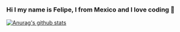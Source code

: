 ### Hi I my name is Felipe, I from Mexico and I love coding 👋

[![Anurag's github stats](https://github-readme-stats.vercel.app/api?username=angelfeli98&theme=synthwave)](https://github.com/angelfeli98/github-readme-stats)

<!--
**angelfeli98/angelfeli98** is a ✨ _special_ ✨ repository because its `README.md` (this file) appears on your GitHub profile.

Here are some ideas to get you started:

- 🔭 I’m currently working on ...
- 🌱 I’m currently learning ...
- 👯 I’m looking to collaborate on ...
- 🤔 I’m looking for help with ...
- 💬 Ask me about ...
- 📫 How to reach me: ...
- 😄 Pronouns: ...
- ⚡ Fun fact: ...
-->
